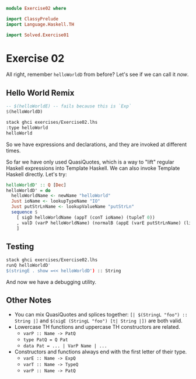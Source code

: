 ```haskell
module Exercise02 where

import ClassyPrelude
import Language.Haskell.TH

import Solved.Exercise01
```

# Exercise 02

All right, remember `helloWorldD` from before? Let's see if we can call it _now_.

## Hello World Remix

```haskell
-- $(helloWorldE) -- fails because this is `Exp`
$(helloWorldD)
```

```bash
stack ghci exercises/Exercise02.lhs
:type helloWorld
helloWorld
```

So we have expressions and declarations, and they are invoked at different times.

So far we have only used QuasiQuotes, which is a way to "lift" regular Haskell expressions into Template Haskell. We can
also invoke Template Haskell directly. Let's try:

```haskell
helloWorldD' :: Q [Dec]
helloWorldD' = do
  helloWorldName <- newName "helloWorld"
  Just ioName <- lookupTypeName "IO"
  Just putStrLnName <- lookupValueName "putStrLn"
  sequence $
    [ sigD helloWorldName (appT (conT ioName) (tupleT 0))
    , valD (varP helloWorldName) (normalB (appE (varE putStrLnName) (litE (stringL "i'm too far gone!!")))) []
    ]
```

## Testing

```bash
stack ghci exercises/Exercise02.lhs
runQ helloWorldD'
$(stringE . show =<< helloWorldD') :: String
```

And now we have a debugging utility.

## Other Notes

* You can mix QuasiQuotes and splices together: `[| $(StringL "foo") :: String |]` and `$(sigE (StringL "foo") [t|
  String |])` are both valid.
* Lowercase TH functions and uppercase TH constructors are related.
    * `varP :: Name -> PatQ`
    * `type PatQ = Q Pat`
    * `data Pat = ... | VarP Name | ...`
* Constructors and functions always end with the first letter of their type.
    * `varE :: Name -> ExpQ`
    * `varT :: Name -> TypeQ`
    * `varP :: Name -> PatQ`

